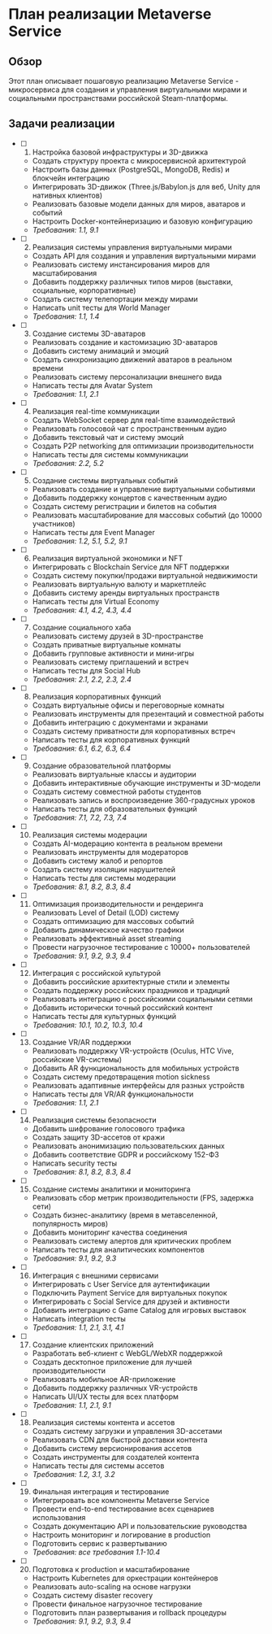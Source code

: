 # План реализации Metaverse Service

## Обзор

Этот план описывает пошаговую реализацию Metaverse Service - микросервиса для создания и управления виртуальными мирами и социальными пространствами российской Steam-платформы.

## Задачи реализации

- [ ] 1. Настройка базовой инфраструктуры и 3D-движка
  - Создать структуру проекта с микросервисной архитектурой
  - Настроить базы данных (PostgreSQL, MongoDB, Redis) и блокчейн интеграцию
  - Интегрировать 3D-движок (Three.js/Babylon.js для веб, Unity для нативных клиентов)
  - Реализовать базовые модели данных для миров, аватаров и событий
  - Настроить Docker-контейнеризацию и базовую конфигурацию
  - _Требования: 1.1, 9.1_

- [ ] 2. Реализация системы управления виртуальными мирами
  - Создать API для создания и управления виртуальными мирами
  - Реализовать систему инстансирования миров для масштабирования
  - Добавить поддержку различных типов миров (выставки, социальные, корпоративные)
  - Создать систему телепортации между мирами
  - Написать unit тесты для World Manager
  - _Требования: 1.1, 1.4_

- [ ] 3. Создание системы 3D-аватаров
  - Реализовать создание и кастомизацию 3D-аватаров
  - Добавить систему анимаций и эмоций
  - Создать синхронизацию движений аватаров в реальном времени
  - Реализовать систему персонализации внешнего вида
  - Написать тесты для Avatar System
  - _Требования: 1.1, 2.1_

- [ ] 4. Реализация real-time коммуникации
  - Создать WebSocket сервер для real-time взаимодействий
  - Реализовать голосовой чат с пространственным аудио
  - Добавить текстовый чат и систему эмоций
  - Создать P2P networking для оптимизации производительности
  - Написать тесты для системы коммуникации
  - _Требования: 2.2, 5.2_

- [ ] 5. Создание системы виртуальных событий
  - Реализовать создание и управление виртуальными событиями
  - Добавить поддержку концертов с качественным аудио
  - Создать систему регистрации и билетов на события
  - Реализовать масштабирование для массовых событий (до 10000 участников)
  - Написать тесты для Event Manager
  - _Требования: 1.2, 5.1, 5.2, 9.1_

- [ ] 6. Реализация виртуальной экономики и NFT
  - Интегрировать с Blockchain Service для NFT поддержки
  - Создать систему покупки/продажи виртуальной недвижимости
  - Реализовать виртуальную валюту и маркетплейс
  - Добавить систему аренды виртуальных пространств
  - Написать тесты для Virtual Economy
  - _Требования: 4.1, 4.2, 4.3, 4.4_

- [ ] 7. Создание социального хаба
  - Реализовать систему друзей в 3D-пространстве
  - Создать приватные виртуальные комнаты
  - Добавить групповые активности и мини-игры
  - Реализовать систему приглашений и встреч
  - Написать тесты для Social Hub
  - _Требования: 2.1, 2.2, 2.3, 2.4_

- [ ] 8. Реализация корпоративных функций
  - Создать виртуальные офисы и переговорные комнаты
  - Реализовать инструменты для презентаций и совместной работы
  - Добавить интеграцию с документами и экранами
  - Создать систему приватности для корпоративных встреч
  - Написать тесты для корпоративных функций
  - _Требования: 6.1, 6.2, 6.3, 6.4_

- [ ] 9. Создание образовательной платформы
  - Реализовать виртуальные классы и аудитории
  - Добавить интерактивные обучающие инструменты и 3D-модели
  - Создать систему совместной работы студентов
  - Реализовать запись и воспроизведение 360-градусных уроков
  - Написать тесты для образовательных функций
  - _Требования: 7.1, 7.2, 7.3, 7.4_

- [ ] 10. Реализация системы модерации
  - Создать AI-модерацию контента в реальном времени
  - Реализовать инструменты для модераторов
  - Добавить систему жалоб и репортов
  - Создать систему изоляции нарушителей
  - Написать тесты для системы модерации
  - _Требования: 8.1, 8.2, 8.3, 8.4_

- [ ] 11. Оптимизация производительности и рендеринга
  - Реализовать Level of Detail (LOD) систему
  - Создать оптимизацию для массовых событий
  - Добавить динамическое качество графики
  - Реализовать эффективный asset streaming
  - Провести нагрузочное тестирование с 10000+ пользователей
  - _Требования: 9.1, 9.2, 9.3, 9.4_

- [ ] 12. Интеграция с российской культурой
  - Добавить российские архитектурные стили и элементы
  - Создать поддержку российских праздников и традиций
  - Реализовать интеграцию с российскими социальными сетями
  - Добавить исторически точный российский контент
  - Написать тесты для культурных функций
  - _Требования: 10.1, 10.2, 10.3, 10.4_

- [ ] 13. Создание VR/AR поддержки
  - Реализовать поддержку VR-устройств (Oculus, HTC Vive, российские VR-системы)
  - Добавить AR функциональность для мобильных устройств
  - Создать систему предотвращения motion sickness
  - Реализовать адаптивные интерфейсы для разных устройств
  - Написать тесты для VR/AR функциональности
  - _Требования: 1.1, 2.1_

- [ ] 14. Реализация системы безопасности
  - Добавить шифрование голосового трафика
  - Создать защиту 3D-ассетов от кражи
  - Реализовать анонимизацию пользовательских данных
  - Добавить соответствие GDPR и российскому 152-ФЗ
  - Написать security тесты
  - _Требования: 8.1, 8.2, 8.3, 8.4_

- [ ] 15. Создание системы аналитики и мониторинга
  - Реализовать сбор метрик производительности (FPS, задержка сети)
  - Создать бизнес-аналитику (время в метавселенной, популярность миров)
  - Добавить мониторинг качества соединения
  - Реализовать систему алертов для критических проблем
  - Написать тесты для аналитических компонентов
  - _Требования: 9.1, 9.2, 9.3_

- [ ] 16. Интеграция с внешними сервисами
  - Интегрировать с User Service для аутентификации
  - Подключить Payment Service для виртуальных покупок
  - Интегрировать с Social Service для друзей и активности
  - Добавить интеграцию с Game Catalog для игровых выставок
  - Написать integration тесты
  - _Требования: 1.1, 2.1, 3.1, 4.1_

- [ ] 17. Создание клиентских приложений
  - Разработать веб-клиент с WebGL/WebXR поддержкой
  - Создать десктопное приложение для лучшей производительности
  - Реализовать мобильное AR-приложение
  - Добавить поддержку различных VR-устройств
  - Написать UI/UX тесты для всех платформ
  - _Требования: 1.1, 2.1, 9.1_

- [ ] 18. Реализация системы контента и ассетов
  - Создать систему загрузки и управления 3D-ассетами
  - Реализовать CDN для быстрой доставки контента
  - Добавить систему версионирования ассетов
  - Создать инструменты для создателей контента
  - Написать тесты для системы ассетов
  - _Требования: 1.2, 3.1, 3.2_

- [ ] 19. Финальная интеграция и тестирование
  - Интегрировать все компоненты Metaverse Service
  - Провести end-to-end тестирование всех сценариев использования
  - Создать документацию API и пользовательские руководства
  - Настроить мониторинг и логирование в production
  - Подготовить сервис к развертыванию
  - _Требования: все требования 1.1-10.4_

- [ ] 20. Подготовка к production и масштабирование
  - Настроить Kubernetes для оркестрации контейнеров
  - Реализовать auto-scaling на основе нагрузки
  - Создать систему disaster recovery
  - Провести финальное нагрузочное тестирование
  - Подготовить план развертывания и rollback процедуры
  - _Требования: 9.1, 9.2, 9.3, 9.4_